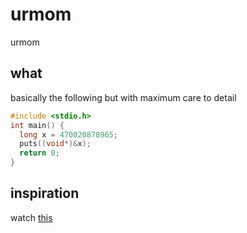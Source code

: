 # urmom

urmom

## what

basically the following but with maximum care to detail
```c
#include <stdio.h>
int main() {
  long x = 470020878965;
  puts((void*)&x);
  return 0;
}
```

## inspiration
watch [this](https://youtu.be/sm_ecfMeTno?si=CIav1egVEsVJl1LJ)
